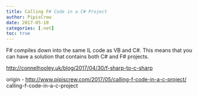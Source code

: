 ```yaml
---
title: Calling F# Code in a C# Project
author: PipisCrew
date: 2017-05-10
categories: [.net]
toc: true
---
```


F# compiles down into the same IL code as VB and C#. This means that you can have a solution that contains both C# and F# projects.

http://connelhooley.uk/blog/2017/04/30/f-sharp-to-c-sharp

origin - http://www.pipiscrew.com/2017/05/calling-f-code-in-a-c-project/ calling-f-code-in-a-c-project